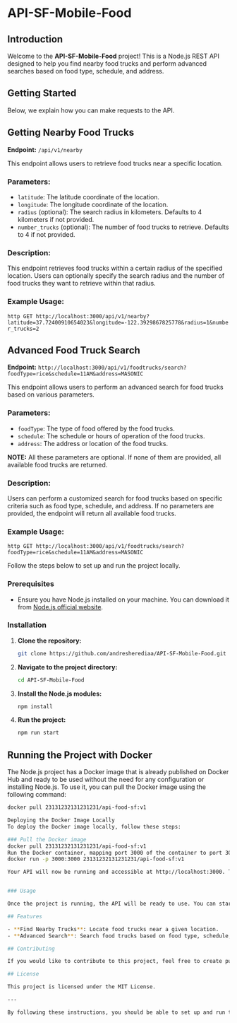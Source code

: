 # API-SF-Mobile-Food

## Introduction

Welcome to the **API-SF-Mobile-Food** project! This is a Node.js REST API designed to help you find nearby food trucks and perform advanced searches based on food type, schedule, and address.

## Getting Started

Below, we explain how you can make requests to the API.

## Getting Nearby Food Trucks

**Endpoint:** `/api/v1/nearby`

This endpoint allows users to retrieve food trucks near a specific location.

### Parameters:

- `latitude`: The latitude coordinate of the location.
- `longitude`: The longitude coordinate of the location.
- `radius` (optional): The search radius in kilometers. Defaults to 4 kilometers if not provided.
- `number_trucks` (optional): The number of food trucks to retrieve. Defaults to 4 if not provided.

### Description:

This endpoint retrieves food trucks within a certain radius of the specified location. Users can optionally specify the search radius and the number of food trucks they want to retrieve within that radius.

### Example Usage:

`http
GET http://localhost:3000/api/v1/nearby?latitude=37.72400910654023&longitude=-122.3929867825778&radius=1&number_trucks=2`


## Advanced Food Truck Search

**Endpoint:** `http://localhost:3000/api/v1/foodtrucks/search?foodType=rice&schedule=11AM&address=MASONIC`

This endpoint allows users to perform an advanced search for food trucks based on various parameters.

### Parameters:

- `foodType`: The type of food offered by the food trucks.
- `schedule`: The schedule or hours of operation of the food trucks.
- `address`: The address or location of the food trucks.

**NOTE:** All these parameters are optional. If none of them are provided, all available food trucks are returned.

### Description:
Users can perform a customized search for food trucks based on specific criteria such as food type, schedule, and address. If no parameters are provided, the endpoint will return all available food trucks.

### Example Usage:
`http
GET http://localhost:3000/api/v1/foodtrucks/search?foodType=rice&schedule=11AM&address=MASONIC`

Follow the steps below to set up and run the project locally.

### Prerequisites

- Ensure you have Node.js installed on your machine. You can download it from [Node.js official website](https://nodejs.org/).

### Installation

1. **Clone the repository:**
    ```sh
    git clone https://github.com/andresherediaa/API-SF-Mobile-Food.git
    ```

2. **Navigate to the project directory:**
    ```sh
    cd API-SF-Mobile-Food
    ```

3. **Install the Node.js modules:**
    ```sh
    npm install
    ```

4. **Run the project:**
    ```sh
    npm run start
    ```

## Running the Project with Docker

The Node.js project has a Docker image that is already published on Docker Hub and ready to be used without the need for any configuration or installing Node.js. To use it, you can pull the Docker image using the following command:

```sh
docker pull 23131232131231231/api-food-sf:v1

Deploying the Docker Image Locally
To deploy the Docker image locally, follow these steps:

### Pull the Docker image
docker pull 23131232131231231/api-food-sf:v1
Run the Docker container, mapping port 3000 of the container to port 3000 of the host:
docker run -p 3000:3000 23131232131231231/api-food-sf:v1

Your API will now be running and accessible at http://localhost:3000. This setup ensures that the API is fully functional without needing to install any dependencies or configure the environment manually.


### Usage

Once the project is running, the API will be ready to use. You can start making requests to the various endpoints provided by the API.

## Features

- **Find Nearby Trucks**: Locate food trucks near a given location.
- **Advanced Search**: Search food trucks based on food type, schedule, and address.

## Contributing

If you would like to contribute to this project, feel free to create pull requests or open issues on the [GitHub repository](https://github.com/andresherediaa/API-SF-Mobile-Food).

## License

This project is licensed under the MIT License.

---

By following these instructions, you should be able to set up and run the **API-SF-Mobile-Food** project on your local machine. Enjoy using the API!






